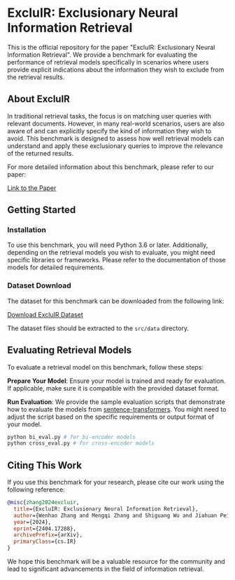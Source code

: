 # ExcluIR: Exclusionary Neural Information Retrieval

This is the official repository for the paper "ExcluIR: Exclusionary Neural Information Retrieval". We provide a benchmark for evaluating the performance of retrieval models specifically in scenarios where users provide explicit indications about the information they wish to exclude from the retrieval results.

## About ExcluIR

In traditional retrieval tasks, the focus is on matching user queries with relevant documents. However, in many real-world scenarios, users are also aware of and can explicitly specify the kind of information they wish to avoid. This benchmark is designed to assess how well retrieval models can understand and apply these exclusionary queries to improve the relevance of the returned results.

For more detailed information about this benchmark, please refer to our paper:

[Link to the Paper](https://arxiv.org/abs/2404.17288)

## Getting Started

### Installation

To use this benchmark, you will need Python 3.6 or later. Additionally, depending on the retrieval models you wish to evaluate, you might need specific libraries or frameworks. Please refer to the documentation of those models for detailed requirements.

### Dataset Download

The dataset for this benchmark can be downloaded from the following link:

[Download ExcluIR Dataset](https://drive.google.com/drive/folders/1O7IHuEHgjAHL6FCb8z5-zTI3YCqcA5J1?usp=sharing)

The dataset files should be extracted to the `src/data` directory.

## Evaluating Retrieval Models

To evaluate a retrieval model on this benchmark, follow these steps:

**Prepare Your Model**: Ensure your model is trained and ready for evaluation. If applicable, make sure it is compatible with the provided dataset format.

**Run Evaluation**: We provide the sample evaluation scripts that demonstrate how to evaluate the models from [sentence-transformers](https://huggingface.co/sentence-transformers). You might need to adjust the script based on the specific requirements or output format of your model.

```bash
python bi_eval.py # for bi-encoder models
python cross_eval.py # for cross-encoder models
```

## Citing This Work

If you use this benchmark for your research, please cite our work using the following reference:

```bibtex
@misc{zhang2024excluir,
  title={ExcluIR: Exclusionary Neural Information Retrieval}, 
  author={Wenhao Zhang and Mengqi Zhang and Shiguang Wu and Jiahuan Pei and Zhaochun Ren and Maarten de Rijke and Zhumin Chen and Pengjie Ren},
  year={2024},
  eprint={2404.17288},
  archivePrefix={arXiv},
  primaryClass={cs.IR}
}
```

We hope this benchmark will be a valuable resource for the community and lead to significant advancements in the field of information retrieval.